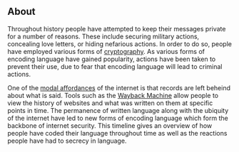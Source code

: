 ## About

Throughout history people have attempted to keep their messages private for a number of reasons. These include securing military actions, concealing love letters, or hiding nefarious actions. In order to do so, people have employed various forms of [cryptography](http://LanguageAndTheInternet.github.io/terms/Cryptography.html). As various forms of encoding language have gained popularity, actions have been taken to prevent their use, due to fear that encoding language will lead to criminal actions.

One of the [modal affordances](http://LanguageAndTheInternet.github.io/terms/Modal_Affordance.html) of the internet is that records are left beheind about what is said. Tools such as the [Wayback Machine](http://archive.org/web/) allow people to view the history of websites and what was written on them at specific points in time. The permanence of written language along with the ubiquity of the internet have led to new forms of encoding language which form the backbone of internet security. This timeline gives an overview of how people have coded their language throughout time as well as the reactions people have had to secrecy in language.
